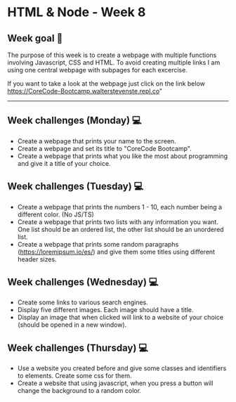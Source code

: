# HTML & Node - Week 8

## Week goal 🏁

The purpose of this week is to create a webpage with multiple functions involving Javascript, CSS and HTML. To avoid creating multiple links I am using one central webpage with subpages for each excercise.

If you want to take a look at the webpage just click on the link below <br>
https://CoreCode-Bootcamp.walterstevenste.repl.co"

---
## Week challenges (Monday) 💻

* Create a webpage that prints your name to the screen.
* Create a webpage and set its title to "CoreCode Bootcamp".
* Create a webpage that prints what you like the most about programming and give it a title of your choice.

## Week challenges (Tuesday) 💻

* Create a webpage that prints the numbers 1 - 10, each number being a different color. (No JS/TS)
* Create a webpage that prints two lists with any information you want. One list should be an ordered list, the other list should be an unordered list.
* Create a webpage that prints some random paragraphs (https://loremipsum.io/es/) and give them some titles using different header sizes.

## Week challenges (Wednesday) 💻

* Create some links to various search engines.
* Display five different images. Each image should have a title.
* Display an image that when clicked will link to a website of your choice (should be opened in a new window).

## Week challenges (Thursday) 💻

* Use a website you created before and give some classes and identifiers to elements. Create some css for them.
* Create a website that using javascript, when you press a button will change the background to a random color.